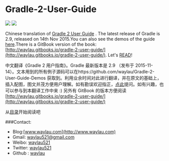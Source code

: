 Gradle-2-User-Guide
===================

![](https://camo.githubusercontent.com/f77deb50e0f12240710bdb0e5f266647a1ff4ce7/68747470733a2f2f677261646c652e6f72672f77702d636f6e74656e742f75706c6f6164732f323031352f30332f477261646c654c6f676f5265672e706e67)
![](http://gradle.com/images/gradle-logo-horizontal.svg)

Chinese translation of [Gradle 2 User Guide](http://www.gradle.org/docs/current/userguide/userguide.html) . The latest release of Gradle is 2.9, released on 14th Nov 2015.You can also see the demos of the guide [here](https://github.com/waylau/Gradle-2-User-Guide-Demos).There is a GitBook version of the book: [http://waylau.gitbooks.io/gradle-2-user-guide/](http://waylau.gitbooks.io/gradle-2-user-guide/).
Let's [READ](SUMMARY.md)!

中文翻译《Gradle 2 用户指南》。Gradle 最新版本是 2.9 （发布于 2015-11-14）。文本用到的所有例子源码可以在https://github.com/waylau/Gradle-2-User-Guide-Demos 获取到。利用业余时间对此进行翻译，并在原文的基础上，插入配图，图文并茂方便用户理解。如有勘误欢迎指正，[点此](https://github.com/waylau/Gradle-2-User-Guide/issues)提问。如有兴趣，也可以参与到本翻译工作中来 :)
另外有 GitBook 的版本方便阅读[http://waylau.gitbooks.io/gradle-2-user-guide/](http://waylau.gitbooks.io/gradle-2-user-guide/)

从[目录](SUMMARY.md)开始阅读吧

###Contact:

* Blog:[www.waylau.com](http://www.waylau.com)
* Gmail: [waylau521@gmail.com](mailto:waylau521@gmail.com)
* Weibo: [waylau521](http://weibo.com/waylau521)
* Twitter: [waylau521](https://twitter.com/waylau521)
* Github : [waylau](https://github.com/waylau)
